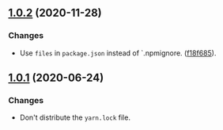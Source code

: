 <a name="1.0.2"></a>
## [1.0.2](https://github.com/cartant/rxjs-interop/compare/v1.0.1...v1.0.2) (2020-11-28)

### Changes

* Use `files` in `package.json` instead of `.npmignore. ([f18f685](https://github.com/cartant/rxjs-interop/commit/f18f685)).

<a name="1.0.1"></a>
## [1.0.1](https://github.com/cartant/rxjs-interop/compare/v1.0.0...v1.0.1) (2020-06-24)

### Changes

* Don't distribute the `yarn.lock` file.